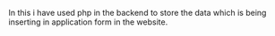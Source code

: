 In this i have used php in the backend to store the data which is being inserting in application form in the website.
